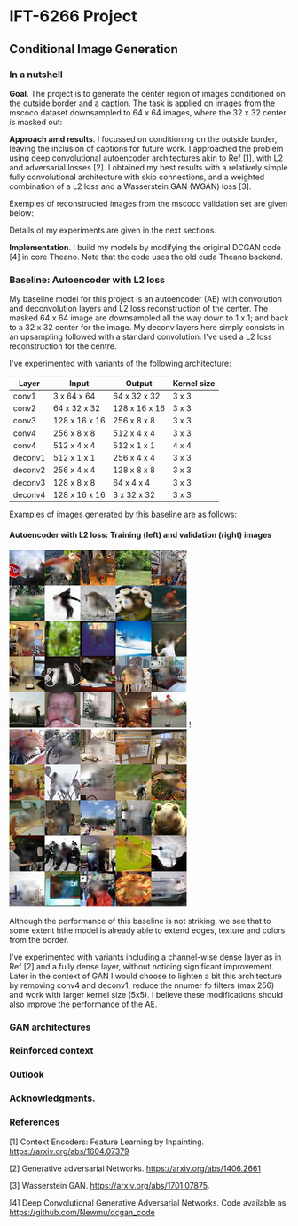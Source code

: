 # IFT-6266 Project

## Conditional Image Generation

### In a nutshell

**Goal**. The project is to generate the center region of images conditioned on the outside border and a caption. 
The task is applied on images from the mscoco dataset downsampled to 64 x 64 images, where the 32 x 32 center is masked out:

**Approach amd results**. I focussed on conditioning on the outside border, leaving the inclusion of captions for future work. 
I approached the problem using deep convolutional autoencoder architectures akin to Ref [1], with L2 and adversarial losses [2]. 
I obtained my best results with a relatively simple fully convolutional architecture with skip connections, and a weighted combination of a L2  loss and a Wasserstein GAN (WGAN) loss [3]. 

Exemples of reconstructed images from the mscoco  validation set are given below:


Details of my experiments are given in the next sections.

**Implementation**.
I build my models by modifying the original DCGAN code [4] in core Theano. Note that the code uses the old cuda Theano backend.  


### Baseline: Autoencoder with L2 loss 
My baseline model for this project is an autoencoder (AE) with convolution and deconvolution layers and L2 loss reconstruction of the center.  The masked 64 x 64 image are  downsampled all the way down to 1 x 1;  and back to a 32 x 32 center for the image.  My deconv layers here simply consists in an upsampling followed with a standard convolution. I've used a L2 loss reconstruction for the centre.  

I've experimented with variants of the following architecture:

| Layer | Input | Output | Kernel size |                 
| ------|-------|--------|-------------|
| conv1 | 3 x 64 x 64 | 64 x 32 x 32 | 3 x 3 |
| conv2 | 64 x 32 x 32 | 128 x 16 x 16 | 3 x 3 |
| conv3 |  128 x 16 x 16 | 256 x 8 x 8 | 3 x 3 |
| conv4 |  256 x 8 x 8 | 512 x 4 x 4 | 3 x 3 |
| conv4 | 512 x 4 x 4 | 512 x 1 x 1 | 4 x 4
| deconv1 | 512 x 1 x 1 | 256 x 4 x 4 | 3 x 3 |
| deconv2 |  256 x 4 x 4 | 128 x 8 x 8 | 3 x 3 |
| deconv3 | 128  x 8 x 8 | 64 x 4 x 4 | 3 x 3 |
| deconv4 | 128 x 16 x 16 | 3 x 32 x 32 | 3 x 3 |

Examples of images generated by this baseline are as follows: 

#### Autoencoder with L2 loss: Training (left) and validation (right) images                

![AE_training](/images/train195.png)   !![AE_validation](/images/val195.png) 

Although the performance of this baseline is not striking, we see that to some extent hthe model is already able to extend edges, texture and colors from the border. 

I've experimented with variants including a channel-wise dense layer as in Ref [2] and a fully dense layer, without noticing significant improvement. Later in the context of GAN I would choose to lighten a bit this architecture by removing conv4 and deconv1, reduce the nnumer fo filters (max 256) and work with larger kernel size (5x5). I believe these modifications should also improve the performance of the AE.  

### GAN architectures 

### Reinforced context 

### Outlook

### Acknowledgments. 

### References

[1] Context Encoders: Feature Learning by Inpainting.  https://arxiv.org/abs/1604.07379

[2] Generative adversarial Networks. https://arxiv.org/abs/1406.2661

[3] Wasserstein GAN.  https://arxiv.org/abs/1701.07875.

[4] Deep Convolutional Generative Adversarial Networks. Code available as  https://github.com/Newmu/dcgan_code



